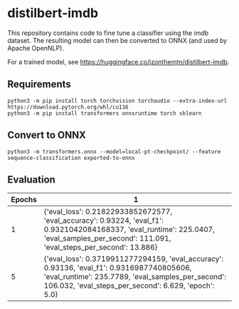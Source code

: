 # distilbert-imdb

This repository contains code to fine tune a classifier using the imdb dataset. The resulting model can then be converted to ONNX (and used by Apache OpenNLP).

For a trained model, see https://huggingface.co/jzonthemtn/distilbert-imdb.

## Requirements

```
python3 -m pip install torch torchvision torchaudio --extra-index-url https://download.pytorch.org/whl/cu116
python3 -m pip install transformers onnxruntime torch sklearn
```

## Convert to ONNX

`python3 -m transformers.onnx --model=local-pt-checkpoint/ --feature sequence-classification exported-to-onnx`

## Evaluation

| Epochs      | 1 |
| ----------- | ----------- |
| 1      | {'eval_loss': 0.21822933852672577, 'eval_accuracy': 0.93224, 'eval_f1': 0.9321042084168337, 'eval_runtime': 225.0407, 'eval_samples_per_second': 111.091, 'eval_steps_per_second': 13.886}      |
| 5 | {'eval_loss': 0.3719911277294159, 'eval_accuracy': 0.93136, 'eval_f1': 0.9316987740805606, 'eval_runtime': 235.7789, 'eval_samples_per_second': 106.032, 'eval_steps_per_second': 6.629, 'epoch': 5.0} |


